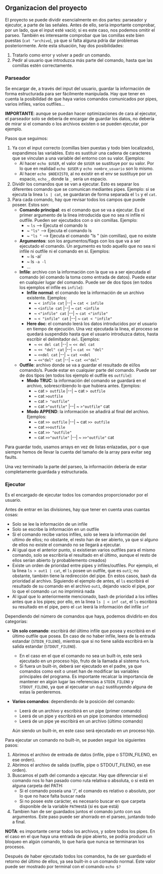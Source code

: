 ## **Organizacion del proyecto**
El proyecto se puede dividir esencialmente en dos partes: parseador y ejecutor, a parte de las señales. Antes de ello, sería importante comprobar, por un lado, que el input esté vació; si es este caso, nos podemos omitir el parseo. También es interesante comprobar que las comillas este bien puestas (`cat "archivo`), ya que si falta alguna pdría dar problemas posteriormente. Ante esta situación, hay dos posibilidades:
1. Tratarlo como error y volver a pedir un comando.
2. Pedir al usuario que introduzca más parte del comando, hasta que las comillas estén correctamente.

### **Parseador**
Se encargar de, a través del input del usuario, guardar la información de forma estructurada para ser fácilmente manipulada. Hay que tener en cuenta la posibilidad de que haya varios comandos comunicados por pipes, varios infiles, varios outfiles...

**IMPORTANTE**: aunque se puedan hacer optimizaciones de cara al ejecutor, el parseador solo se debería de encargar de guardar los datos, no debería de mirar si el comando o los archivos existen o se pueden ejecutar, por ejemplo.

Pasos que seguimos:
1. Ya con el input correcto (comillas bien puestas y todo bien localizado), expandimos las variables. Esto es sustituir una cadena de caracteres que se vinculan a una variable del entorno con su valor. Ejemplos:
	- Al hacer `echo $USER`, el valor de `$USER` se sustituye por su valor. Por lo que en realidad `echo $USER` y `echo nombre_usuario` son lo mismo.
	- Al hacer `echo $NOEXISTO`, al no existir en el env se sustituye por un espacio, `echo_`, donde la `_` sería un espacio.
2. Dividir los comandos que se van a ejecutar. Esto es separar los diferentes comando que se comunican mediantes pipes. Ejemplo: si se ejecuta la linea `ls | cat`, se guardaran de forma separada el `ls` y el `cat`.
3. Para cada comando, hay que revisar todos los campos que puede poseer. Estos son:
	- **Comando principal**: es el comando que se va a ejecutar. Es el primer argumento de la linea introducida que no sea ni infile ni outfile. Pueden ser ejecutados con o sin comillas. Ejemplo:
		- ~ `ls` --> Ejecuta el comando ls
		- ~ `"ls"` --> Ejecuta el comando ls
		- ~ `"ls "` --> Ejecuta el comando "ls " (sin comillas), que no existe
	- **Argumentos**: son los argumentos/flags con los que va a ser ejecutado el comando. Un argumento es todo aquello que no sea ni infile ni outfile ni el comando en sí. Ejemplos:
		- ~ ls -al`
		- ~ ls `-a -l`
		- ...
	- **Infile**: archivo con la información con la que va a ser ejecutada el comando (el comando la toma como entrada de datos). Puede estar en cualquier lugar del comando. Puede ser de dos tipos (en todos los ejemplos el infile es `infile`):
		- **Infile normal**: el comando lee la información de un archivo existente. Ejemplos:
			- ~ `< infile cat` |--| ~ `cat < infile`
			- ~ `<infile cat` |--| ~ `cat <infile`
			- ~ `<"infile" cat` |--| ~ `cat <"infile"`
			- ~ `< "infile" cat` |--| ~ `cat < "infile"`
		- **Here doc**: el comando leerá los datos introducidos por el usuario en tiempo de ejecución. Una vez ejecutada la linea, el proceso se quedará suspendido hasta que el usuario introduzca datos, hasta escribir el delimitador `del`. Ejemplos:
			- ~ `<< del cat` |--| ~ `<< del cat`
			- ~ `<< "del" cat` |--| ~ `cat << "del"`
			- ~ `<<del cat` |--| ~ `cat <<del`
			- ~ `<<"del" cat` |--| ~ `cat <<"del"`
	- **Outfile**: archivo donde se va a guardar el resultado de el/los comando/s. Puede estar en cualquier parte del comando. Puede ser de dos tipos (en todos los ejemplo el outfile es `outfile`):
		- **Modo TRUC**: la información del comando se guardará en el archivo, sobrescribiendo lo que hubiera antes. Ejemplos:
			- ~ cat `> outfile` |--| ~ cat `> outfile`
			- ~ cat `>outfile`
			- ~ cat `> "outfile"`
			- ~ cat `>"outfile"` |--| ~ `>"outfile"` cat
		- **Modo APPEND**: la información se añadirá al final del archivo. Ejemplos:
			- ~ cat `>> outfile` |--| ~ cat `>> outfile`
			- ~ cat `>>outfile`
			- ~ cat `>> "outfile"`
			- ~ cat `>>"outfile"` |--| ~ `>>"outfile"` cat

Para guardar todo, usamos arrays en vez de listas enlazadas, por o que siempre hemos de llevar la cuenta del tamaño de la array para evitar seg faults.

Una vez terminado la parte del parseo, la información debería de estar completamente guardada y estructurada.

### **Ejecutor**
Es el encargado de ejecutar todos los comandos proporcionador por el usuario.

Antes de entrar en las divisiones, hay que tener en cuenta unas cuantas cosas:
- Solo se lee la información de un infile
- Solo se escribe la información en un outfile
- Si el comando recibe varios infiles, solo se leera la información del ultimo de ellos; no obstante, el resto han de ser abierto, ya que si alguno de ellos no existe el comando no se llegará a ejecutar.
- Al igual que el anterior punto, si existieran varios outfiles para el mismo comando, solo se escribiría el resultado en el último, aunque el resto de ellos serían abierto (y probablemento creados)
- Existe un orden de prioridad entre pipes y infiles/outfiles. Por ejemplo, el la linea `ls > out1 | cat`, el `ls` posee un outfile, que es `out1`; no obstante, también tiene la redirección del pipe. En estos casos, bash da prioridad al archivo. Siguiendo el ejemplo de antes, el `ls` escribirá el resultado de su comando en el archivo `out1`, dejando vacío el pipe, por lo que el comando `cat` no imprimirá nada
- Al igual que lo anteriormente mencionado, bash de prioridad a los infiles antes que a los pipes; por ello, en la linea `ls | < inf cat`, el `ls` escribirá su resultado en el pipe, pero el `cat` leerá la información del infile `inf`

Dependiendo del número de comandos que haya, podemos dividirlo en dos categorías:
- **Un solo comando**: escribirá del último infile que posea y escribirá en el último outfile que posea. En caso de no haber infile, leera de la entrada estandar (`STDIN_FILENO`), mientras que si no tiene salida escribirá en la salida estandar (`STDOUT_FILENO`).
	- En el caso en el que el comando no sea un built-in, este será ejecutado en un proceso hijo, fruto de la llamada al sistema `fork`.
	- Si fuera un built-in, deberá ser ejecutado en el padre, ya que comandos como exit o unset han de modificar las variables principales del programa. Es importante recalcar la importancia de mantener en algún lugar las referencias a `STDIN_FILENO` y `STDOUT_FILENO`, ya que al ejecuatar un `dup2` sustituyendo alguna de estas la perderemos.
- **Varios comandos**: dependiendo de la posición del comando:
	- Leerá de un archivo y escribirá en un pipe (primer comando)
	- Leerá de un pipe y escribirá en un pipe (comandos intermedios)
	- Leerá de un pipe ye escribirá en un archivo (último comando)

	Aún siendo un built-in, en este caso será ejecutado en un proceso hijo.

Para ejecutar un comando no built-in, se pueden seguir los siguientes pasos:
1. Abrimos el archivo de entrada de datos (infile, pipe o STDIN_FILENO, en ese orden).
2. Abrimos el archivo de salida (outfile, pipe o STDOUT_FILENO, en ese orden).
3. Buscamos el path del comando a ejecutar. Hay que diferenciar si el comando nos lo han pasado como ruta relativa o absoluta, o si está en alguna carpeta del PATH:
	- Si el comando poseía una '/', el comando es relativo o absoluto, por lo que no hace falta buscar nada
	- Si no posee este carácter, es necesario buscar en que carpeta disponible de la variable `PATH`está (si es que está)
4. Tambien han de ser guardados juntos el comando junto con sus argumentos. Este paso puede ser ahorrado en el parseo, juntando todo a final.

**NOTA**: es importante cerrar todos los archivos, y sobre todos los pipes. En el caso en el que haya una entrada de pipe abierto, se podría producir un bloqueo en algún comando, lo que haría que nunca se terminaran los procesos.

Después de haber ejecutado todos los comandos, ha de ser guardado el retorno del último de ellos, ya sea built-in o un comando normal. Este valor puede ser mostrado por terminal con el comando `echo $?`